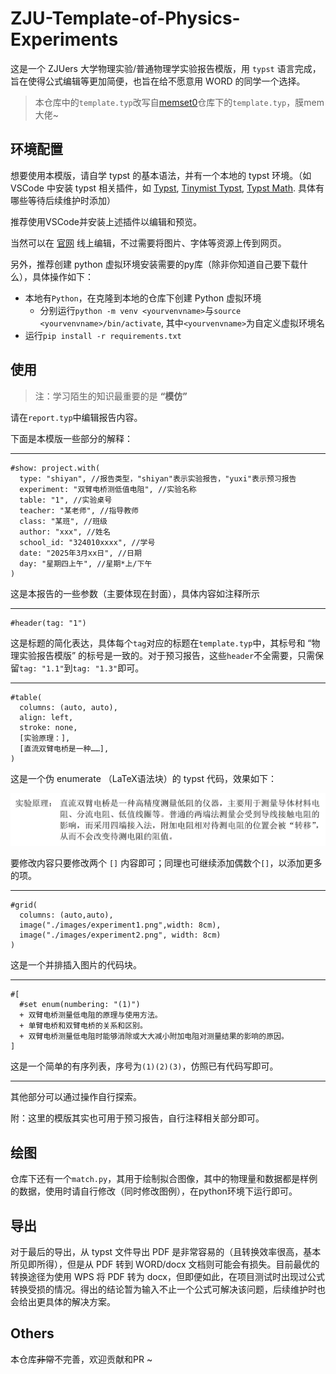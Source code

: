 # ZJU-Template-of-Physics-Experiments

这是一个 ZJUers 大学物理实验/普通物理学实验报告模版，用 ```typst``` 语言完成，旨在使得公式编辑等更加简便，也旨在给不愿意用 WORD 的同学一个选择。

> 本仓库中的```template.typ```改写自[memset0](https://github.com/memset0/ZJU-Project-Report-Template)仓库下的```template.typ```，膜mem大佬~

## 环境配置

想要使用本模版，请自学 typst 的基本语法，并有一个本地的 typst 环境。（如 VSCode 中安装 typst 相关插件，如 [Typst](https://marketplace.visualstudio.com/items?itemName=clysto.typst), [Tinymist Typst](https://marketplace.visualstudio.com/items?itemName=myriad-dreamin.tinymist), [Typst Math](https://marketplace.visualstudio.com/items?itemName=surv.typst-math). 具体有哪些等待后续维护时添加）

推荐使用VSCode并安装上述插件以编辑和预览。

当然可以在 [官网](https://typst.app) 线上编辑，不过需要将图片、字体等资源上传到网页。

另外，推荐创建 python 虚拟环境安装需要的py库（除非你知道自己要下载什么），具体操作如下：

- 本地有```Python```，在克隆到本地的仓库下创建 Python 虚拟环境
  - 分别运行```python -m venv <yourvenvname>```与```source <yourvenvname>/bin/activate```, 其中```<yourvenvname>```为自定义虚拟环境名
- 运行```pip install -r requirements.txt```

## 使用

>注：学习陌生的知识最重要的是 **“模仿”**

请在```report.typ```中编辑报告内容。

下面是本模版一些部分的解释：

---

```typst
#show: project.with(
  type: "shiyan", //报告类型，"shiyan"表示实验报告，"yuxi"表示预习报告
  experiment: "双臂电桥测低值电阻", //实验名称
  table: "1", //实验桌号
  teacher: "某老师", //指导教师
  class: "某班", //班级
  author: "xxx", //姓名
  school_id: "324010xxxx", //学号
  date: "2025年3月xx日", //日期
  day: "星期四上午", //星期*上/下午
)
```

这是本报告的一些参数（主要体现在封面），具体内容如注释所示

---

```typst
#header(tag: "1")
```

这是标题的简化表达，具体每个```tag```对应的标题在```template.typ```中，其标号和 “物理实验报告模版” 的标号是一致的。对于预习报告，这些```header```不全需要，只需保留```tag: "1.1"```到```tag: "1.3"```即可。

---

```typst
#table(
  columns: (auto, auto),
  align: left,
  stroke: none,
  [实验原理：],
  [直流双臂电桥是一种……],
)
```

这是一个伪 enumerate （LaTeX语法块）的 typst 代码，效果如下：

![实验原理](./images/实验原理.png)

要修改内容只要修改两个 ```[]``` 内容即可；同理也可继续添加偶数个```[]```，以添加更多的项。

---

```typst
#grid(
  columns: (auto,auto),
  image("./images/experiment1.png",width: 8cm),
  image("./images/experiment2.png", width: 8cm)
)
```

这是一个并排插入图片的代码块。

---

```typst
#[
  #set enum(numbering: "(1)")
  + 双臂电桥测量低电阻的原理与使用方法。
  + 单臂电桥和双臂电桥的关系和区别。
  + 双臂电桥测量低电阻时能够消除或大大减小附加电阻对测量结果的影响的原因。
]
```

这是一个简单的有序列表，序号为```(1)(2)(3)```，仿照已有代码写即可。

---

其他部分可以通过操作自行探索。

附：这里的模版其实也可用于预习报告，自行注释相关部分即可。

## 绘图

仓库下还有一个```match.py```，其用于绘制拟合图像，其中的物理量和数据都是样例的数据，使用时请自行修改（同时修改图例），在python环境下运行即可。

## 导出

对于最后的导出，从 typst 文件导出 PDF 是非常容易的（且转换效率很高，基本所见即所得），但是从 PDF 转到 WORD/docx 文档则可能会有损失。目前最优的转换途径为使用 WPS 将 PDF 转为 docx，但即便如此，在项目测试时出现过公式转换受损的情况。得出的结论暂为输入不止一个公式可解决该问题，后续维护时也会给出更具体的解决方案。

## Others

本仓库~~非常~~不完善，欢迎贡献和PR ~
